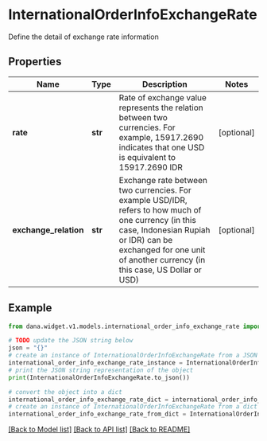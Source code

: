 # InternationalOrderInfoExchangeRate

Define the detail of exchange rate information

## Properties

Name | Type | Description | Notes
------------ | ------------- | ------------- | -------------
**rate** | **str** | Rate of exchange value represents the relation between two currencies. For example, 15917.2690 indicates that one USD is equivalent to 15917.2690 IDR | [optional] 
**exchange_relation** | **str** | Exchange rate between two currencies. For example USD/IDR, refers to how much of one currency (in this case, Indonesian Rupiah or IDR) can be exchanged for one unit of another currency (in this case, US Dollar or USD) | [optional] 

## Example

```python
from dana.widget.v1.models.international_order_info_exchange_rate import InternationalOrderInfoExchangeRate

# TODO update the JSON string below
json = "{}"
# create an instance of InternationalOrderInfoExchangeRate from a JSON string
international_order_info_exchange_rate_instance = InternationalOrderInfoExchangeRate.from_json(json)
# print the JSON string representation of the object
print(InternationalOrderInfoExchangeRate.to_json())

# convert the object into a dict
international_order_info_exchange_rate_dict = international_order_info_exchange_rate_instance.to_dict()
# create an instance of InternationalOrderInfoExchangeRate from a dict
international_order_info_exchange_rate_from_dict = InternationalOrderInfoExchangeRate.from_dict(international_order_info_exchange_rate_dict)
```
[[Back to Model list]](../README.md#documentation-for-models) [[Back to API list]](../README.md#documentation-for-api-endpoints) [[Back to README]](../README.md)


